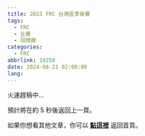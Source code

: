 ```yaml
---
title: 2023 FRC 台灣區季後賽
tags:
  - FRC
  - 比賽
  - 回憶錄
categories:
  - FRC
abbrlink: 19250
date: 2024-08-21 02:00:00
lang:
---
```

火速趕稿中...
<!--more-->

預計將在約 <span id="timeout">5</span> 秒後返回上一頁。

如果你想看其他文章，你可以 **[點這裡](/)** 返回首頁。

<script>
let countTime = 5;

function count() {
  document.getElementById('timeout').textContent = countTime;
  countTime -= 1;
  if(countTime === 0){
    history.back(); // 記得改成自己網址 Url
  }
  setTimeout(() => {
    count();
  }, 1000);
}

count();
</script>

